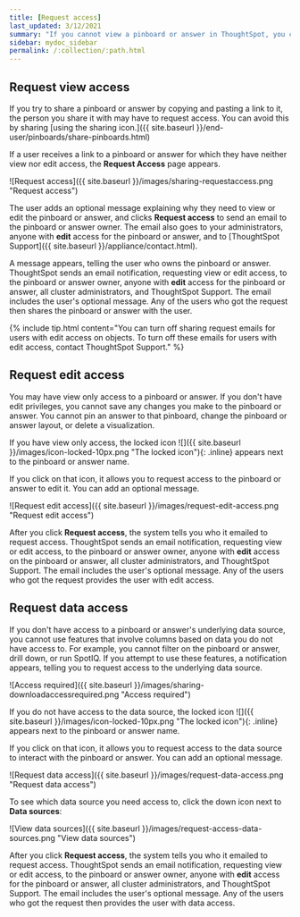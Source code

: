 ```yaml
---
title: [Request access]
last_updated: 3/12/2021
summary: "If you cannot view a pinboard or answer in ThoughtSpot, you can request access to it."
sidebar: mydoc_sidebar
permalink: /:collection/:path.html
---
```

## Request view access
If you try to share a pinboard or answer by copying and pasting a link to it, the person you share it with may have to request access. You can avoid this by sharing [using the sharing icon.]({{ site.baseurl }}/end-user/pinboards/share-pinboards.html)

If a user receives a link to a pinboard or answer for which they have neither view nor edit access, the **Request Access** page appears.

![Request access]({{ site.baseurl }}/images/sharing-requestaccess.png "Request access")

The user adds an optional message explaining why they need to view or edit the pinboard or answer, and clicks **Request access** to send an email to the pinboard or answer owner. The email also goes to your administrators, anyone with **edit** access for the pinboard or answer, and to [ThoughtSpot Support]({{ site.baseurl }}/appliance/contact.html).

A message appears, telling the user who owns the pinboard or answer. ThoughtSpot sends an email notification, requesting view or edit access, to the pinboard or answer owner, anyone with **edit** access for the pinboard or answer, all cluster administrators, and ThoughtSpot Support. The email includes the user's optional message. Any of the users who got the request then shares the pinboard or answer with the user.

{% include tip.html content="You can turn off sharing request emails for users with edit access on objects. To turn off these emails for users with edit access, contact ThoughtSpot Support." %}

## Request edit access
You may have view only access to a pinboard or answer. If you don't have edit privileges, you cannot save any changes you make to the pinboard or answer. You cannot pin an answer to that pinboard, change the pinboard or answer layout, or delete a visualization.

If you have view only access, the locked icon ![]({{ site.baseurl }}/images/icon-locked-10px.png "The locked icon"){: .inline} appears next to the pinboard or answer name.

If you click on that icon, it allows you to request access to the pinboard or answer to edit it. You can add an optional message.

![Request edit access]({{ site.baseurl }}/images/request-edit-access.png "Request edit access")

After you click **Request access**, the system tells you who it emailed to request access. ThoughtSpot sends an email notification, requesting view or edit access, to the pinboard or answer owner, anyone with **edit** access on the pinboard or answer, all cluster administrators, and ThoughtSpot Support. The email includes the user's optional message. Any of the users who got the request provides the user with edit access.

## Request data access
If you don't have access to a pinboard or answer's underlying data source, you cannot use features that involve columns based on data you do not have access to. For example, you cannot filter on the pinboard or answer, drill down, or run SpotIQ. If you attempt to use these features, a notification appears, telling you to request access to the underlying data source.

![Access required]({{ site.baseurl }}/images/sharing-downloadaccessrequired.png "Access required")

If you do not have access to the data source, the locked icon ![]({{ site.baseurl }}/images/icon-locked-10px.png "The locked icon"){: .inline} appears next to the pinboard or answer name.

If you click on that icon, it allows you to request access to the data source to interact with the pinboard or answer. You can add an optional message.

![Request data access]({{ site.baseurl }}/images/request-data-access.png "Request data access")

To see which data source you need access to, click the down icon next to **Data sources**:  

![View data sources]({{ site.baseurl }}/images/request-access-data-sources.png "View data sources")

After you click **Request access**, the system tells you who it emailed to request access. ThoughtSpot sends an email notification, requesting view or edit access, to the pinboard or answer owner, anyone with **edit** access for the pinboard or answer, all cluster administrators, and ThoughtSpot Support. The email includes the user's optional message. Any of the users who got the request then provides the user with data access.
